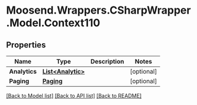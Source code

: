 # Moosend.Wrappers.CSharpWrapper.Model.Context110
## Properties

Name | Type | Description | Notes
------------ | ------------- | ------------- | -------------
**Analytics** | [**List&lt;Analytic&gt;**](Analytic.md) |  | [optional] 
**Paging** | [**Paging**](Paging.md) |  | [optional] 

[[Back to Model list]](../README.md#documentation-for-models) [[Back to API list]](../README.md#documentation-for-api-endpoints) [[Back to README]](../README.md)

